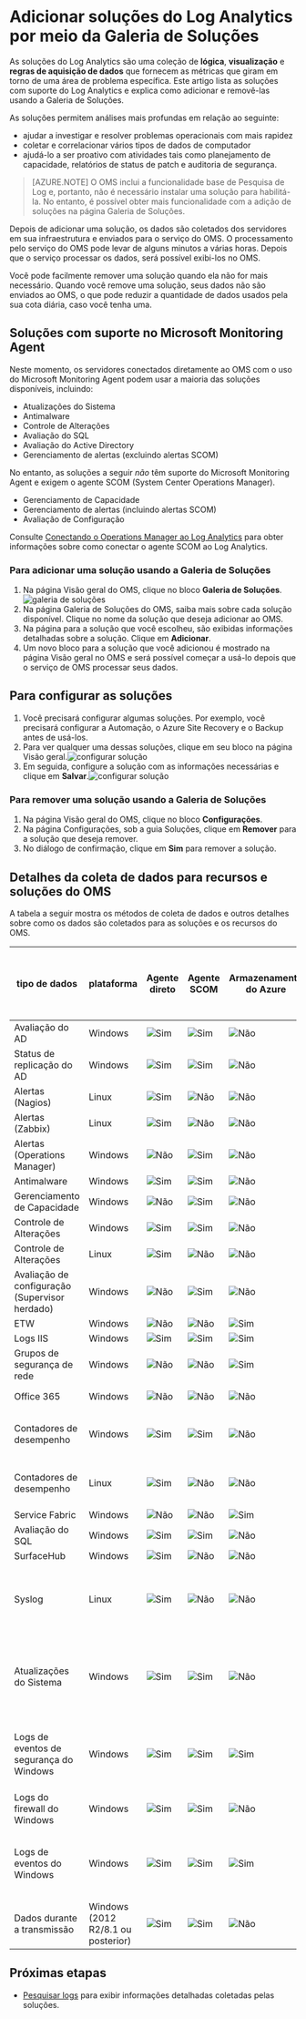 <properties
	pageTitle="Adicionar soluções do Log Analytics por meio da Galeria de Soluções | Microsoft Azure"
	description="As soluções do Log Analytics são uma coleção de lógica, visualização e regras de aquisição de dados que fornecem as métricas que giram em torno de uma área de problema específica."
	services="log-analytics"
	documentationCenter=""
	authors="bandersmsft"
	manager="jwhit"
	editor=""/>

<tags
	ms.service="log-analytics"
	ms.workload="na"
	ms.tgt_pltfrm="na"
	ms.devlang="na"
	ms.topic="article"
	ms.date="04/28/2016"
	ms.author="banders"/>

# Adicionar soluções do Log Analytics por meio da Galeria de Soluções

As soluções do Log Analytics são uma coleção de **lógica**, **visualização** e **regras de aquisição de dados** que fornecem as métricas que giram em torno de uma área de problema específica. Este artigo lista as soluções com suporte do Log Analytics e explica como adicionar e removê-las usando a Galeria de Soluções.

As soluções permitem análises mais profundas em relação ao seguinte:
- ajudar a investigar e resolver problemas operacionais com mais rapidez
- coletar e correlacionar vários tipos de dados de computador
- ajudá-lo a ser proativo com atividades tais como planejamento de capacidade, relatórios de status de patch e auditoria de segurança.


>[AZURE.NOTE] O OMS inclui a funcionalidade base de Pesquisa de Log e, portanto, não é necessário instalar uma solução para habilitá-la. No entanto, é possível obter mais funcionalidade com a adição de soluções na página Galeria de Soluções.

Depois de adicionar uma solução, os dados são coletados dos servidores em sua infraestrutura e enviados para o serviço do OMS. O processamento pelo serviço do OMS pode levar de alguns minutos a várias horas. Depois que o serviço processar os dados, será possível exibi-los no OMS.

Você pode facilmente remover uma solução quando ela não for mais necessário. Quando você remove uma solução, seus dados não são enviados ao OMS, o que pode reduzir a quantidade de dados usados pela sua cota diária, caso você tenha uma.


## Soluções com suporte no Microsoft Monitoring Agent

Neste momento, os servidores conectados diretamente ao OMS com o uso do Microsoft Monitoring Agent podem usar a maioria das soluções disponíveis, incluindo:

- Atualizações do Sistema
- Antimalware
- Controle de Alterações
- Avaliação do SQL
- Avaliação do Active Directory
- Gerenciamento de alertas (excluindo alertas SCOM)

No entanto, as soluções a seguir *não* têm suporte do Microsoft Monitoring Agent e exigem o agente SCOM (System Center Operations Manager).

- Gerenciamento de Capacidade
- Gerenciamento de alertas (incluindo alertas SCOM)
- Avaliação de Configuração

Consulte [Conectando o Operations Manager ao Log Analytics](log-analytics-om-agents.md) para obter informações sobre como conectar o agente SCOM ao Log Analytics.

### Para adicionar uma solução usando a Galeria de Soluções

1. Na página Visão geral do OMS, clique no bloco **Galeria de Soluções**.![galeria de soluções](./media/log-analytics-add-solutions/sol-gallery.png)
2. Na página Galeria de Soluções do OMS, saiba mais sobre cada solução disponível. Clique no nome da solução que deseja adicionar ao OMS.
3. Na página para a solução que você escolheu, são exibidas informações detalhadas sobre a solução. Clique em **Adicionar**.
4. Um novo bloco para a solução que você adicionou é mostrado na página Visão geral no OMS e será possível começar a usá-lo depois que o serviço de OMS processar seus dados.

## Para configurar as soluções
1. Você precisará configurar algumas soluções. Por exemplo, você precisará configurar a Automação, o Azure Site Recovery e o Backup antes de usá-los.
2. Para ver qualquer uma dessas soluções, clique em seu bloco na página Visão geral.![configurar solução](./media/log-analytics-add-solutions/configure-additional.png)
3. Em seguida, configure a solução com as informações necessárias e clique em **Salvar**.![configurar solução](./media/log-analytics-add-solutions/configure.png)

### Para remover uma solução usando a Galeria de Soluções

1. Na página Visão geral do OMS, clique no bloco **Configurações**.
2. Na página Configurações, sob a guia Soluções, clique em **Remover** para a solução que deseja remover.
3. No diálogo de confirmação, clique em **Sim** para remover a solução.

## Detalhes da coleta de dados para recursos e soluções do OMS

A tabela a seguir mostra os métodos de coleta de dados e outros detalhes sobre como os dados são coletados para as soluções e os recursos do OMS.

|tipo de dados| plataforma | Agente direto | Agente SCOM | Armazenamento do Azure | SCOM necessário? | Dados do agente SCOM enviados por meio do grupo de gerenciamento | frequência de coleta |
|---|---|---|---|---|---|---|---|
|Avaliação do AD|Windows|![Sim](./media/log-analytics-add-solutions/oms-bullet-green.png)|![Sim](./media/log-analytics-add-solutions/oms-bullet-green.png)|![Não](./media/log-analytics-add-solutions/oms-bullet-red.png)|![Não](./media/log-analytics-add-solutions/oms-bullet-red.png)|![Sim](./media/log-analytics-add-solutions/oms-bullet-green.png)|	7 dias|
|Status de replicação do AD|Windows|![Sim](./media/log-analytics-add-solutions/oms-bullet-green.png)|![Sim](./media/log-analytics-add-solutions/oms-bullet-green.png)|![Não](./media/log-analytics-add-solutions/oms-bullet-red.png)|![Não](./media/log-analytics-add-solutions/oms-bullet-red.png)|![Não](./media/log-analytics-add-solutions/oms-bullet-red.png)|5 dias|
|Alertas (Nagios)|Linux|![Sim](./media/log-analytics-add-solutions/oms-bullet-green.png)|![Não](./media/log-analytics-add-solutions/oms-bullet-red.png)|![Não](./media/log-analytics-add-solutions/oms-bullet-red.png)|![Não](./media/log-analytics-add-solutions/oms-bullet-red.png)|![Não](./media/log-analytics-add-solutions/oms-bullet-red.png)|na chegada|
|Alertas (Zabbix)|Linux|![Sim](./media/log-analytics-add-solutions/oms-bullet-green.png)|![Não](./media/log-analytics-add-solutions/oms-bullet-red.png)|![Não](./media/log-analytics-add-solutions/oms-bullet-red.png)|![Não](./media/log-analytics-add-solutions/oms-bullet-red.png)|![Não](./media/log-analytics-add-solutions/oms-bullet-red.png)|1 minuto|
|Alertas (Operations Manager)|Windows|![Não](./media/log-analytics-add-solutions/oms-bullet-red.png)|![Sim](./media/log-analytics-add-solutions/oms-bullet-green.png)|![Não](./media/log-analytics-add-solutions/oms-bullet-red.png)|![Sim](./media/log-analytics-add-solutions/oms-bullet-green.png)|![Sim](./media/log-analytics-add-solutions/oms-bullet-green.png)|3 minutos|
|Antimalware|Windows|![Sim](./media/log-analytics-add-solutions/oms-bullet-green.png)|![Sim](./media/log-analytics-add-solutions/oms-bullet-green.png)|![Não](./media/log-analytics-add-solutions/oms-bullet-red.png)|![Não](./media/log-analytics-add-solutions/oms-bullet-red.png)|![Sim](./media/log-analytics-add-solutions/oms-bullet-green.png)| por hora|
|Gerenciamento de Capacidade|Windows|![Não](./media/log-analytics-add-solutions/oms-bullet-red.png)|![Sim](./media/log-analytics-add-solutions/oms-bullet-green.png)|![Não](./media/log-analytics-add-solutions/oms-bullet-red.png)|![Sim](./media/log-analytics-add-solutions/oms-bullet-green.png)|![Sim](./media/log-analytics-add-solutions/oms-bullet-green.png)| por hora|
|Controle de Alterações|Windows|![Sim](./media/log-analytics-add-solutions/oms-bullet-green.png)|![Sim](./media/log-analytics-add-solutions/oms-bullet-green.png)|![Não](./media/log-analytics-add-solutions/oms-bullet-red.png)|![Não](./media/log-analytics-add-solutions/oms-bullet-red.png)|![Sim](./media/log-analytics-add-solutions/oms-bullet-green.png)| por hora|
|Controle de Alterações|Linux|![Sim](./media/log-analytics-add-solutions/oms-bullet-green.png)|![Não](./media/log-analytics-add-solutions/oms-bullet-red.png)|![Não](./media/log-analytics-add-solutions/oms-bullet-red.png)|![Não](./media/log-analytics-add-solutions/oms-bullet-red.png)|![Não](./media/log-analytics-add-solutions/oms-bullet-red.png)|por hora|
|Avaliação de configuração (Supervisor herdado)|Windows|![Não](./media/log-analytics-add-solutions/oms-bullet-red.png)|![Sim](./media/log-analytics-add-solutions/oms-bullet-green.png)|![Não](./media/log-analytics-add-solutions/oms-bullet-red.png)|![Sim](./media/log-analytics-add-solutions/oms-bullet-green.png)|![Sim](./media/log-analytics-add-solutions/oms-bullet-green.png)| duas vezes por dia|
|ETW|Windows|![Não](./media/log-analytics-add-solutions/oms-bullet-red.png)|![Não](./media/log-analytics-add-solutions/oms-bullet-red.png)|![Sim](./media/log-analytics-add-solutions/oms-bullet-green.png)|![Não](./media/log-analytics-add-solutions/oms-bullet-red.png)|![Não](./media/log-analytics-add-solutions/oms-bullet-red.png)|5 minutos|
|Logs IIS|Windows|![Sim](./media/log-analytics-add-solutions/oms-bullet-green.png)|![Sim](./media/log-analytics-add-solutions/oms-bullet-green.png)|![Sim](./media/log-analytics-add-solutions/oms-bullet-green.png)|![Não](./media/log-analytics-add-solutions/oms-bullet-red.png)|![Não](./media/log-analytics-add-solutions/oms-bullet-red.png)|5 minutos|
|Grupos de segurança de rede|Windows|![Não](./media/log-analytics-add-solutions/oms-bullet-red.png)|![Não](./media/log-analytics-add-solutions/oms-bullet-red.png)|![Sim](./media/log-analytics-add-solutions/oms-bullet-green.png)|![Não](./media/log-analytics-add-solutions/oms-bullet-red.png)|![Não](./media/log-analytics-add-solutions/oms-bullet-red.png)|10 minutos|
|Office 365|Windows|![Não](./media/log-analytics-add-solutions/oms-bullet-red.png)|![Não](./media/log-analytics-add-solutions/oms-bullet-red.png)|![Não](./media/log-analytics-add-solutions/oms-bullet-red.png)|![Não](./media/log-analytics-add-solutions/oms-bullet-red.png)|![Não](./media/log-analytics-add-solutions/oms-bullet-red.png)|após a notificação|
|Contadores de desempenho|Windows|![Sim](./media/log-analytics-add-solutions/oms-bullet-green.png)|![Sim](./media/log-analytics-add-solutions/oms-bullet-green.png)|![Não](./media/log-analytics-add-solutions/oms-bullet-red.png)|![Não](./media/log-analytics-add-solutions/oms-bullet-red.png)|![Não](./media/log-analytics-add-solutions/oms-bullet-red.png)|conforme agendado, mínimo de 10 segundos|
|Contadores de desempenho|Linux|![Sim](./media/log-analytics-add-solutions/oms-bullet-green.png)|![Não](./media/log-analytics-add-solutions/oms-bullet-red.png)|![Não](./media/log-analytics-add-solutions/oms-bullet-red.png)|![Não](./media/log-analytics-add-solutions/oms-bullet-red.png)|![Não](./media/log-analytics-add-solutions/oms-bullet-red.png)|conforme agendado, mínimo de 10 segundos|
|Service Fabric|Windows|![Não](./media/log-analytics-add-solutions/oms-bullet-red.png)|![Não](./media/log-analytics-add-solutions/oms-bullet-red.png)|![Sim](./media/log-analytics-add-solutions/oms-bullet-green.png)|![Não](./media/log-analytics-add-solutions/oms-bullet-red.png)|![Não](./media/log-analytics-add-solutions/oms-bullet-red.png)|5 minutos|
|Avaliação do SQL|Windows|![Sim](./media/log-analytics-add-solutions/oms-bullet-green.png)|![Sim](./media/log-analytics-add-solutions/oms-bullet-green.png)|![Não](./media/log-analytics-add-solutions/oms-bullet-red.png)|![Não](./media/log-analytics-add-solutions/oms-bullet-red.png)|![Sim](./media/log-analytics-add-solutions/oms-bullet-green.png)|	7 dias|
|SurfaceHub|Windows|![Sim](./media/log-analytics-add-solutions/oms-bullet-green.png)|![Não](./media/log-analytics-add-solutions/oms-bullet-red.png)|![Não](./media/log-analytics-add-solutions/oms-bullet-red.png)|![Não](./media/log-analytics-add-solutions/oms-bullet-red.png)|![Não](./media/log-analytics-add-solutions/oms-bullet-red.png)|na chegada|
|Syslog|Linux|![Sim](./media/log-analytics-add-solutions/oms-bullet-green.png)|![Não](./media/log-analytics-add-solutions/oms-bullet-red.png)|![Não](./media/log-analytics-add-solutions/oms-bullet-red.png)|![Não](./media/log-analytics-add-solutions/oms-bullet-red.png)|![Não](./media/log-analytics-add-solutions/oms-bullet-red.png)|do armazenamento do Azure: 10 minutos; do agente: na chegada|
|Atualizações do Sistema|Windows|![Sim](./media/log-analytics-add-solutions/oms-bullet-green.png)|![Sim](./media/log-analytics-add-solutions/oms-bullet-green.png)|![Não](./media/log-analytics-add-solutions/oms-bullet-red.png)|![Não](./media/log-analytics-add-solutions/oms-bullet-red.png)|![Sim](./media/log-analytics-add-solutions/oms-bullet-green.png)| pelo menos, 2 vezes por dia e 15 minutos após a instalação de uma atualização|
|Logs de eventos de segurança do Windows|Windows|![Sim](./media/log-analytics-add-solutions/oms-bullet-green.png)|![Sim](./media/log-analytics-add-solutions/oms-bullet-green.png)|![Sim](./media/log-analytics-add-solutions/oms-bullet-green.png)|![Não](./media/log-analytics-add-solutions/oms-bullet-red.png)|![Não](./media/log-analytics-add-solutions/oms-bullet-red.png)| para o armazenamento do Azure: 10 min; para o agente: na chegada|
|Logs do firewall do Windows|Windows|![Sim](./media/log-analytics-add-solutions/oms-bullet-green.png)|![Sim](./media/log-analytics-add-solutions/oms-bullet-green.png)|![Não](./media/log-analytics-add-solutions/oms-bullet-red.png)|![Não](./media/log-analytics-add-solutions/oms-bullet-red.png)|![Não](./media/log-analytics-add-solutions/oms-bullet-red.png)| na chegada|
|Logs de eventos do Windows|Windows|![Sim](./media/log-analytics-add-solutions/oms-bullet-green.png)|![Sim](./media/log-analytics-add-solutions/oms-bullet-green.png)|![Sim](./media/log-analytics-add-solutions/oms-bullet-green.png)|![Não](./media/log-analytics-add-solutions/oms-bullet-red.png)|![Sim](./media/log-analytics-add-solutions/oms-bullet-green.png)| para o armazenamento do Azure: 1 min; para o agente: na chegada|
|Dados durante a transmissão|Windows (2012 R2/8.1 ou posterior)|![Sim](./media/log-analytics-add-solutions/oms-bullet-green.png)|![Sim](./media/log-analytics-add-solutions/oms-bullet-green.png)|![Não](./media/log-analytics-add-solutions/oms-bullet-red.png)|![Não](./media/log-analytics-add-solutions/oms-bullet-red.png)|![Não](./media/log-analytics-add-solutions/oms-bullet-red.png)| a cada minuto|


## Próximas etapas

- [Pesquisar logs](log-analytics-log-searches.md) para exibir informações detalhadas coletadas pelas soluções.

<!---HONumber=AcomDC_0504_2016-->
